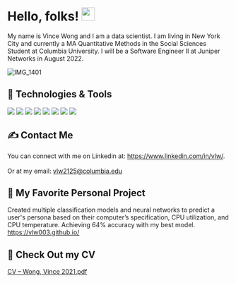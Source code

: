# Hello, folks! <img src="https://raw.githubusercontent.com/MartinHeinz/MartinHeinz/master/wave.gif" width="30px">

My name is Vince Wong and I am a data scientist. I am living in New York City and currently a MA Quantitative Methods in the Social Sciences Student at Columbia University. I will be a Software Engineer II at Juniper Networks in August 2022. 


![IMG_1401](https://user-images.githubusercontent.com/85967454/143083051-977c4e57-aa97-40a2-8d88-16312c4f1b6e.JPG)


## 🔧 Technologies & Tools
![](https://img.shields.io/badge/OS-Linux-informational?style=flat&logo=linux&logoColor=white&color=2bbc8a)
![](https://img.shields.io/badge/Editor-IntelliJ_IDEA-informational?style=flat&logo=intellij-idea&logoColor=white&color=2bbc8a)
![](https://img.shields.io/badge/Code-Python-informational?style=flat&logo=python&logoColor=white&color=2bbc8a)
![](https://img.shields.io/badge/Code-JavaScript-informational?style=flat&logo=javascript&logoColor=white&color=2bbc8a)
![](https://img.shields.io/badge/Shell-Bash-informational?style=flat&logo=gnu-bash&logoColor=white&color=2bbc8a)
![](https://img.shields.io/badge/Tools-PostgreSQL-informational?style=flat&logo=postgresql&logoColor=white&color=2bbc8a)
![](https://img.shields.io/badge/Tools-Docker-informational?style=flat&logo=docker&logoColor=white&color=2bbc8a)
![](https://img.shields.io/badge/Tools-Kubernetes-informational?style=flat&logo=kubernetes&logoColor=white&color=2bbc8a)


## &#x270d; Contact Me
You can connect with me on Linkedin at: https://www.linkedin.com/in/vlw/.
<br></br>
Or at my email: vlw2125@columbia.edu

## 🤙 My Favorite Personal Project

Created multiple classification models and neural networks to predict a user's persona based on their computer’s specification, CPU utilization, and CPU temperature. Achieving 64% accuracy with my best model. https://vlw003.github.io/

## 📄 Check Out my CV

[CV – Wong, Vince 2021.pdf](https://github.com/vincewong2125/vincewong2125/files/7590307/CV.Wong.Vince.2021.pdf)
